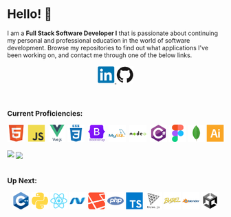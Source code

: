 <h1>Hello! 👋</h1>
I am a <strong>Full Stack Software Developer I</strong> that is passionate about continuing my personal and professional education in the world of software development. Browse my repositories to find out what applications I've been working on, and contact me through one of the below links.
<br>
<br>
<div align="center">
    <a href="https://www.linkedin.com/in/maxball-/">
    <img src="https://github.com/devicons/devicon/blob/master/icons/linkedin/linkedin-original.svg" title="LinkedIn" **alt="LinkedIn" width="40" height="40"/>
    </a>
    <a href="https://www.github.com/Max-Ball/">
    <img src="https://github.com/devicons/devicon/blob/master/icons/github/github-original.svg" title="LinkedIn" **alt="LinkedIn" width="40" height="40"/>
    </a>
</div>
  <br><br>
  <h3>Current Proficiencies:</h3>
<div align="center">
  <img src="https://github.com/devicons/devicon/blob/master/icons/html5/html5-original.svg" title="HTML5" alt="HTML" width="40" height="40"/>&nbsp;
  <img src="https://github.com/devicons/devicon/blob/master/icons/javascript/javascript-original.svg" title="JavaScript" alt="JavaScript" width="40" height="40"/>&nbsp;
  <img src="https://github.com/devicons/devicon/blob/master/icons/vuejs/vuejs-original-wordmark.svg" title="VueJS" **alt="VueJS" width="40" height="40"/> 
  <img src="https://github.com/devicons/devicon/blob/master/icons/css3/css3-plain-wordmark.svg"  title="CSS3" alt="CSS" width="40" height="40"/>&nbsp;
  <img src="https://github.com/devicons/devicon/blob/master/icons/bootstrap/bootstrap-original-wordmark.svg" title="Bootstrap" alt="Bootstrap" width="40" height="40"/>&nbsp;
  <img src="https://github.com/devicons/devicon/blob/master/icons/mysql/mysql-original-wordmark.svg" title="MySQL"  alt="MySQL" width="40" height="40"/>&nbsp;
  <img src="https://github.com/devicons/devicon/blob/master/icons/nodejs/nodejs-original-wordmark.svg" title="NodeJS" alt="NodeJS" width="40" height="40"/>&nbsp;
  <img src="https://github.com/devicons/devicon/blob/master/icons/csharp/csharp-original.svg" title="Csharp" **alt="Csharp" width="40" height="40"/>
    <img src="https://github.com/devicons/devicon/blob/master/icons/figma/figma-original.svg" title="Figma" **alt="Figma" width="40" height="40"/>
    <img src="https://github.com/devicons/devicon/blob/master/icons/mongodb/mongodb-original.svg" title="MongoDB" **alt="MongoDB" width="40" height="40"/>
    <img src="https://github.com/devicons/devicon/blob/master/icons/illustrator/illustrator-plain.svg" title="Illustrator" **alt="Illustrator" width="40" height="40"/>
</div>
  <br>
  <img src="https://github-readme-stats.vercel.app/api/top-langs/?username=Max-Ball&hide=css,scss,html&layout=compact&count_private=true&theme=gruvbox" />
<img align="center" src="https://github-readme-stats.vercel.app/api/?username=Max-Ball&count_private=true&theme=gruvbox" />
<br>
<br>
<h3>Up Next:</h3>
<div align="center">
    <img src="https://github.com/devicons/devicon/blob/master/icons/cplusplus/cplusplus-original.svg" title="Cplusplus" **alt="Cplusplus" width="40" height="40"/>
    <img src="https://github.com/devicons/devicon/blob/master/icons/python/python-plain.svg" title="Python" **alt="Python" width="40" height="40"/>
    <img src="https://github.com/devicons/devicon/blob/master/icons/react/react-original.svg" title="React" **alt="React" width="40" height="40"/>
    <img src="https://github.com/devicons/devicon/blob/master/icons/dot-net/dot-net-original.svg" title="Dotnet" **alt="Dotnet" width="40" height="40"/>
    <img src="https://github.com/devicons/devicon/blob/master/icons/laravel/laravel-plain.svg" title="Laravel" **alt="Laravel" width="40" height="40"/>
    <img src="https://github.com/devicons/devicon/blob/master/icons/php/php-plain.svg" title="PHP" **alt="php" width="40" height="40"/>
    <img src="https://github.com/devicons/devicon/blob/master/icons/typescript/typescript-original.svg" title="TypeScript" **alt="TypeScript" width="40" height="40"/>
    <img src="https://github.com/devicons/devicon/blob/master/icons/threejs/threejs-original-wordmark.svg" title="threejs" **alt="threejs" width="40" height="40"/>
    <img src="https://github.com/devicons/devicon/blob/master/icons/babel/babel-original.svg" title="Babel" **alt="Babel" width="40" height="40"/>
    <img src="https://github.com/devicons/devicon/blob/master/icons/blender/blender-original-wordmark.svg" title="blender" **alt="blender" width="40" height="40"/>
    <img src="https://github.com/devicons/devicon/blob/master/icons/unity/unity-original.svg" title="Unity" **alt="Unity" width="40" height="40"/>
    
</div>



<!---
Max-Ball/Max-Ball is a ✨ special ✨ repository because its `README.md` (this file) appears on your GitHub profile.
You can click the Preview link to take a look at your changes.
--->
